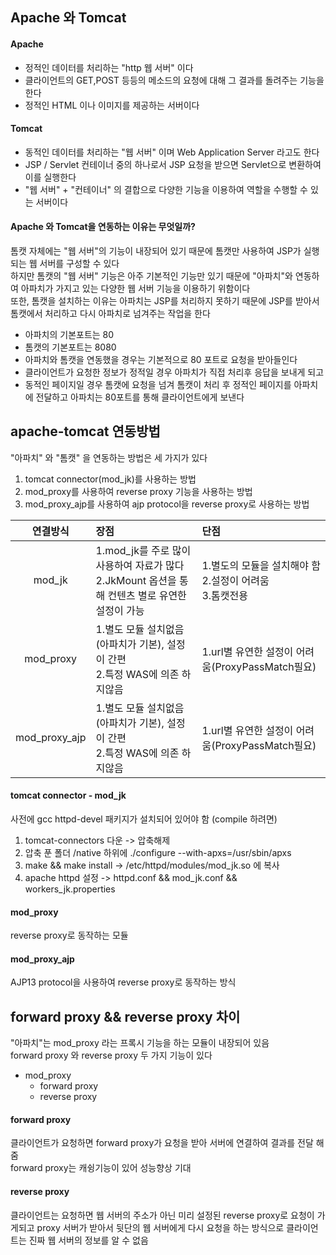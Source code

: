 ## Apache 와 Tomcat

#### Apache
- 정적인 데이터를 처리하는 "http 웹 서버" 이다
- 클라이언트의 GET,POST 등등의 메소드의 요청에 대해 그 결과를 돌려주는 기능을 한다
- 정적인 HTML 이나 이미지를 제공하는 서버이다

#### Tomcat
- 동적인 데이터를 처리하는 "웹 서버" 이며 Web Application Server 라고도 한다
- JSP / Servlet 컨테이너 중의 하나로서 JSP 요청을 받으면 Servlet으로 변환하여 이를 실행한다
- "웹 서버" + "컨테이너" 의 결합으로 다양한 기능을 이용하여 역할을 수행할 수 있는 서버이다

#### Apache 와 Tomcat을 연동하는 이유는 무엇일까?
톰캣 자체에는 "웹 서버"의 기능이 내장되어 있기 때문에 톰캣만 사용하여 JSP가 실행되는 웹 서버를 구성할 수 있다  
하지만 톰캣의 "웹 서버" 기능은 아주 기본적인 기능만 있기 때문에 "아파치"와 연동하여 아파치가 가지고 있는 다양한 웹 서버 기능을 이용하기 위함이다  
또한, 톰캣을 설치하는 이유는 아파치는 JSP를 처리하지 못하기 때문에 JSP를 받아서 톰캣에서 처리하고 다시 아파치로 넘겨주는 작업을 한다

- 아파치의 기본포트는 80
- 톰캣의 기본포트는 8080
- 아파치와 톰캣을 연동했을 경우는 기본적으로 80 포트로 요청을 받아들인다
- 클라이언트가 요청한 정보가 정적일 경우 아파치가 직접 처리후 응답을 보내게 되고
- 동적인 페이지일 경우 톰캣에 요청을 넘겨 톰캣이 처리 후 정적인 페이지를 아파치에 전달하고 아파치는 80포트를 통해 클라이언트에게 보낸다


## apache-tomcat 연동방법
"아파치" 와 "톰캣" 을 연동하는 방법은 세 가지가 있다

1. tomcat connector(mod_jk)를 사용하는 방법
2. mod_proxy를 사용하여 reverse proxy 기능을 사용하는 방법
3. mod_proxy_ajp를 사용하여 ajp protocol을 reverse proxy로 사용하는 방법

|연결방식|장점|단점|
|:---:|:---|:---|
|mod_jk|1.mod_jk를 주로 많이 사용하여 자료가 많다<br>2.JkMount 옵션을 통해 컨텐츠 별로 유연한 설정이 가능|1.별도의 모듈을 설치해야 함<br>2.설정이 어려움<br>3.톰캣전용|
|mod_proxy|1.별도 모듈 설치없음(아파치가 기본), 설정이 간편<br>2.특정 WAS에 의존 하지않음|1.url별 유연한 설정이 어려움(ProxyPassMatch필요)|
|mod_proxy_ajp|1.별도 모듈 설치없음(아파치가 기본), 설정이 간편<br>2.특정 WAS에 의존 하지않음|1.url별 유연한 설정이 어려움(ProxyPassMatch필요)


#### tomcat connector - mod_jk
사전에 gcc httpd-devel 패키지가 설치되어 있어야 함 (compile 하려면)

1. tomcat-connectors 다운 -> 압축해제
2. 압축 푼 폴더 /native 하위에 ./configure --with-apxs=/usr/sbin/apxs
3. make && make install -> /etc/httpd/modules/mod_jk.so 에 복사
4. apache httpd 설정 -> httpd.conf && mod_jk.conf && workers_jk.properties

#### mod_proxy
reverse proxy로 동작하는 모듈

#### mod_proxy_ajp
AJP13 protocol을 사용하여 reverse proxy로 동작하는 방식  

## forward proxy && reverse proxy 차이
"아파치"는 mod_proxy 라는 프록시 기능을 하는 모듈이 내장되어 있음  
forward proxy 와 reverse proxy 두 가지 기능이 있다

- mod_proxy
    + forward proxy
    + reverse proxy

#### forward proxy 
클라이언트가 요청하면 forward proxy가 요청을 받아 서버에 연결하여 결과를 전달 해줌  
forward proxy는 캐슁기능이 있어 성능향상 기대

#### reverse proxy
클라이언트는 요청하면 웹 서버의 주소가 아닌 미리 설정된 reverse proxy로 요청이 가게되고 proxy 서버가 받아서 뒷단의 웹 서버에게 다시 요청을 하는 방식으로 클라이언트는 진짜 웹 서버의 정보를 알 수 없음





















